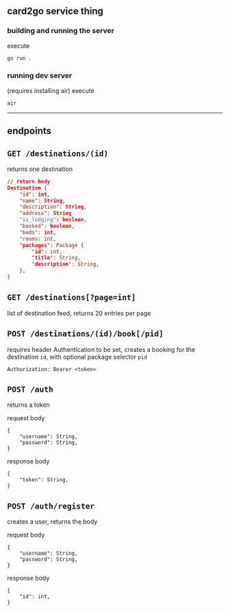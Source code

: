 ## card2go service thing

### building and running the server
execute
```sh
go run .
```

### running dev server
(requires installing air) execute
```sh
air
```

---

## endpoints


`GET /destinations/(id)`
---
returns one destination
```json
// return body
Destination {
    "id": int,
    "name": String,
    "description": String,
    "address": String
    "is_lodging": boolean,
    "booked": boolean,
    "beds": int,
    "rooms: int,
    "packages": Package {
        "id": int,
        "title": String,
        "description": String,
    },
}
```

`GET /destinations[?page=int]`
---
list of destination feed, returns 20 entries per page

`POST /destinations/(id)/book[/pid]`
---
requires header Authentication to be set, creates a booking for the destination `id`, with optional package selector `pid`
```
Authorization: Bearer <token>
```

`POST /auth`
---
returns a token

request body
```
{
    "username": String,
    "password": String,
}
```
response body
```
{
    "token": String,
}
```

`POST /auth/register`
---
creates a user, returns the body

request body
```
{
    "username": String,
    "password": String,
}
```
response body
```
{
    "id": int,
}
```